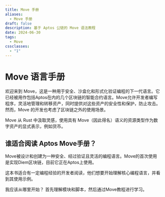```yaml
---
title: Move 手册
aliases:
  - Move 手册
draft: false
description: 基于 Aptos 公链的 Move 语法教程
date: 2024-06-30
tags:
  - Move
cssclasses:
  - "1"
---
```


# Move 语言手册

欢迎来到 Move，这是一种用于安全、沙盒化和形式化验证编程的下一代语言。它已经被用作包括Aptos在内的几个区块链的智能合约语言。Move允许开发者编写程序，灵活地管理和转移资产，同时提供对这些资产的安全性和保护，防止攻击。然而，Move 的开发也考虑了区块链之外的使用场景。

Move 从 Rust 中汲取灵感，使用具有 Move（因此得名）语义的资源类型作为数字资产的显式表示，例如货币。

## 谁适合阅读 Aptos Move手册？

Move被设计和创建为一种安全、经过验证且灵活的编程语言。Move的首次使用是实现Diem区块链，目前它正在Aptos上使用。

这本书适合有一定编程经验的开发者阅读，他们想要开始理解核心编程语言，并看到其使用示例。

我应该从哪里开始？
首先理解模块和脚本，然后通过Move教程进行学习。

